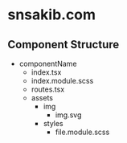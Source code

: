 # snsakib.com

## Component Structure

- componentName
  - index.tsx
  - index.module.scss
  - routes.tsx
  - assets
    - img
      - img.svg
    - styles
      - file.module.scss
